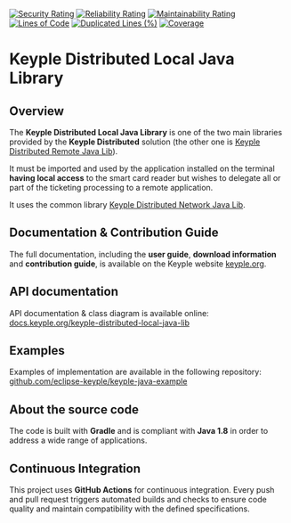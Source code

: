 [![Security Rating](https://sonarcloud.io/api/project_badges/measure?project=eclipse_keyple-distributed-local-java-lib&metric=security_rating)](https://sonarcloud.io/summary/new_code?id=eclipse_keyple-distributed-local-java-lib)
[![Reliability Rating](https://sonarcloud.io/api/project_badges/measure?project=eclipse_keyple-distributed-local-java-lib&metric=reliability_rating)](https://sonarcloud.io/summary/new_code?id=eclipse_keyple-distributed-local-java-lib)
[![Maintainability Rating](https://sonarcloud.io/api/project_badges/measure?project=eclipse_keyple-distributed-local-java-lib&metric=sqale_rating)](https://sonarcloud.io/summary/new_code?id=eclipse_keyple-distributed-local-java-lib)
[![Lines of Code](https://sonarcloud.io/api/project_badges/measure?project=eclipse_keyple-distributed-local-java-lib&metric=ncloc)](https://sonarcloud.io/summary/new_code?id=eclipse_keyple-distributed-local-java-lib)
[![Duplicated Lines (%)](https://sonarcloud.io/api/project_badges/measure?project=eclipse_keyple-distributed-local-java-lib&metric=duplicated_lines_density)](https://sonarcloud.io/summary/new_code?id=eclipse_keyple-distributed-local-java-lib)
[![Coverage](https://sonarcloud.io/api/project_badges/measure?project=eclipse_keyple-distributed-local-java-lib&metric=coverage)](https://sonarcloud.io/summary/new_code?id=eclipse_keyple-distributed-local-java-lib)

# Keyple Distributed Local Java Library

## Overview

The **Keyple Distributed Local Java Library** is one of the two main libraries provided by the **Keyple Distributed** solution (the other one is [Keyple Distributed Remote Java Lib](https://github.com/eclipse-keyple/keyple-distributed-remote-java-lib)).

It must be imported and used by the application installed on the terminal **having local access** to the smart card reader but wishes to delegate all or part of the ticketing processing to a remote application.

It uses the common library [Keyple Distributed Network Java Lib](https://github.com/eclipse-keyple/keyple-distributed-network-java-lib).

## Documentation & Contribution Guide

The full documentation, including the **user guide**, **download information** and **contribution guide**, is available on the Keyple website [keyple.org](https://keyple.org).

## API documentation

API documentation & class diagram is available online: [docs.keyple.org/keyple-distributed-local-java-lib](https://docs.keyple.org/keyple-distributed-local-java-lib)

## Examples

Examples of implementation are available in the following repository: [github.com/eclipse-keyple/keyple-java-example](https://github.com/eclipse-keyple/keyple-java-example)

## About the source code

The code is built with **Gradle** and is compliant with **Java 1.8** in order to address a wide range of applications.


## Continuous Integration

This project uses **GitHub Actions** for continuous integration. Every push and pull request triggers automated builds
and checks to ensure code quality and maintain compatibility with the defined specifications.
